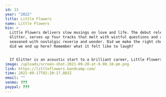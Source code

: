 ```yaml
---
id: 13
year: "2022"
title: Little Flowers
name: Little Flowers
bio: >
  Little Flowers delivers slow musings on love and life. The debut release,
  Glitter, serves up four tracks that melt with wistful questions and are
  seasoned with nostalgic reverie and wonder. Did we make the right choice? How
  did we end up here? Remember what it felt like to laugh?


  If Glitter is an acoustic start to a brilliant career, Little Flowers' forthcoming material seals the deal with bigger arrangements and production.
image: /uploads/screen-shot-2021-09-20-at-9.00.10-pm.png
link: https://littleflowers.bandcamp.com/
time: 2022-09-17T02:20:17.803Z
email: ""
venmo: ???
paypal: ???
---
```

